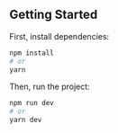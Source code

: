 ## Getting Started

First, install dependencies:

```bash
npm install
# or
yarn
```

Then, run the project:

```bash
npm run dev
# or
yarn dev
```
